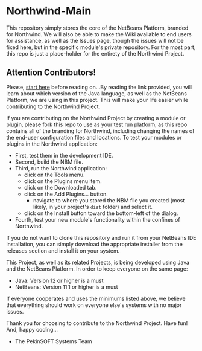 # Northwind-Main
This repository simply stores the core of the NetBeans Platform, branded for Northwind. We will also be able to make the Wiki available to end users for assistance, as well as the Issues page, though the issues will not be fixed here, but in the specific module's private repository. For the most part, this repo is just a place-holder for the entirety of the Northwind Project.

## Attention Contributors!
Please, [start here](https://github.com/PekinSOFT-Systems/Northwind-Main/wiki/Contributors-Information) before reading on...By reading the link provided, you will learn about which version of the Java language, as well as the NetBeans Platform, we are using in this project. This will make your life easier while contributing to the Northwind Project.

If you are contributing on the Northwind Project by creating a module or plugin, please fork this repo to use as your test run platform, as this repo contains all of the branding for Northwind, including changing the names of the end-user configuration files and locations. To test your modules or plugins in the Northwind application:

- First, test them in the development IDE.
- Second, build the NBM file.
- Third, run the Northwind application:
   - click on the Tools menu.
   - click on the Plugins menu item.
   - click on the Downloaded tab.
   - click on the Add Plugins... button.
      - navigate to where you stored the NBM file you created (most likely, in your project's `dist` folder) and select it.
   - click on the Install button toward the bottom-left of the dialog.
- Fourth, test your new module's functionality within the confines of Northwind.

If you do not want to clone this repository and run it from your NetBeans IDE installation, you can simply download the appropriate installer from the releases section and install it on your system.

This Project, as well as its related Projects, is being developed using Java and the NetBeans Platform. In order to keep everyone on the same page:
- Java: Version 12 or higher is a must
- NetBeans: Version 11.1 or higher is a must

If everyone cooperates and uses the minimums listed above, we believe that everything should work on everyone else's systems with no major issues.

Thank you for choosing to contribute to the Northwind Project. Have fun! And, happy coding...

- The PekinSOFT Systems Team
